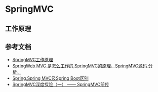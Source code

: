 # SpringMVC

## 工作原理



## 参考文档

* [SpringMVC工作原理](https://blog.csdn.net/cswhale/article/details/16941281)
* [SpringWeb MVC 是怎么工作的,SpringMVC的原理，SpringMVC源码 分析。](https://www.cnblogs.com/demingblog/p/spring.html#%E4%BB%8B%E7%BB%8D)
* [Spring,Spring MVC及Spring Boot区别](https://www.jianshu.com/p/42620a0a2c33)
* [SpringMVC深度探险（一） —— SpringMVC前传](https://www.iteye.com/blog/downpour-1330537) 

